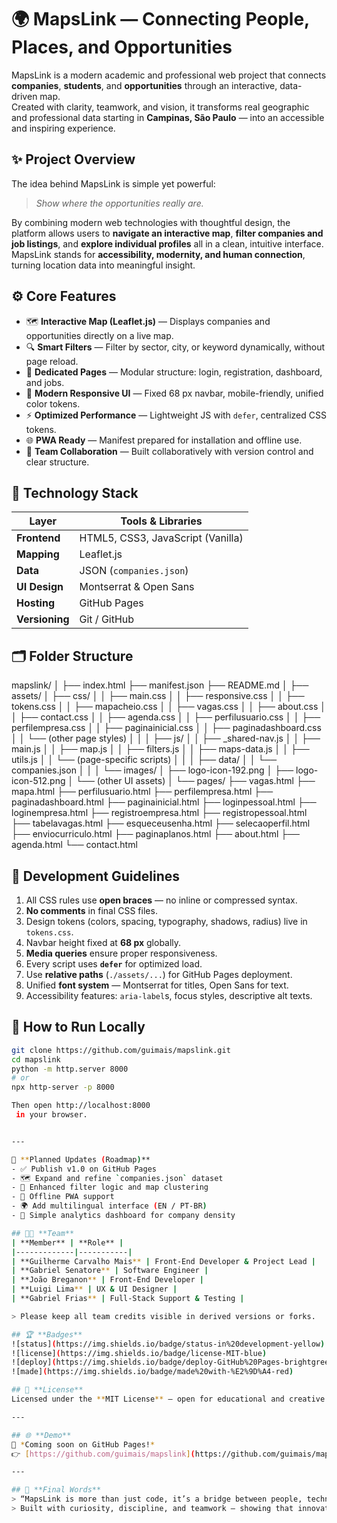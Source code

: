 # 🌍 **MapsLink — Connecting People, Places, and Opportunities**

MapsLink is a modern academic and professional web project that connects **companies**, **students**, and **opportunities** through an interactive, data-driven map.  
Created with clarity, teamwork, and vision, it transforms real geographic and professional data starting in **Campinas, São Paulo** — into an accessible and inspiring experience.

## ✨ **Project Overview**
The idea behind MapsLink is simple yet powerful:  
> _Show where the opportunities really are._

By combining modern web technologies with thoughtful design, the platform allows users to **navigate an interactive map**, **filter companies and job listings**, and **explore individual profiles** all in a clean, intuitive interface.  
MapsLink stands for **accessibility, modernity, and human connection**, turning location data into meaningful insight.

## ⚙️ **Core Features**
- 🗺️ **Interactive Map (Leaflet.js)** — Displays companies and opportunities directly on a live map.  
- 🔍 **Smart Filters** — Filter by sector, city, or keyword dynamically, without page reload.  
- 📄 **Dedicated Pages** — Modular structure: login, registration, dashboard, and jobs.  
- 🎨 **Modern Responsive UI** — Fixed 68 px navbar, mobile-friendly, unified color tokens.  
- ⚡ **Optimized Performance** — Lightweight JS with `defer`, centralized CSS tokens.  
- 🌐 **PWA Ready** — Manifest prepared for installation and offline use.  
- 👥 **Team Collaboration** — Built collaboratively with version control and clear structure.

## 🧠 **Technology Stack**
| Layer | Tools & Libraries |
|-------|--------------------|
| **Frontend** | HTML5, CSS3, JavaScript (Vanilla) |
| **Mapping** | Leaflet.js |
| **Data** | JSON (`companies.json`) |
| **UI Design** | Montserrat & Open Sans |
| **Hosting** | GitHub Pages |
| **Versioning** | Git / GitHub |

## 🗂️ **Folder Structure**
mapslink/
│
├── index.html
├── manifest.json
├── README.md
│
├── assets/
│ ├── css/
│ │ ├── main.css
│ │ ├── responsive.css
│ │ ├── tokens.css
│ │ ├── mapacheio.css
│ │ ├── vagas.css
│ │ ├── about.css
│ │ ├── contact.css
│ │ ├── agenda.css
│ │ ├── perfilusuario.css
│ │ ├── perfilempresa.css
│ │ ├── paginainicial.css
│ │ ├── paginadashboard.css
│ │ └── (other page styles)
│ │
│ ├── js/
│ │ ├── _shared-nav.js
│ │ ├── main.js
│ │ ├── map.js
│ │ ├── filters.js
│ │ ├── maps-data.js
│ │ ├── utils.js
│ │ └── (page-specific scripts)
│ │
│ ├── data/
│ │ └── companies.json
│ │
│ └── images/
│ ├── logo-icon-192.png
│ ├── logo-icon-512.png
│ └── (other UI assets)
│
└── pages/
├── vagas.html
├── mapa.html
├── perfilusuario.html
├── perfilempresa.html
├── paginadashboard.html
├── paginainicial.html
├── loginpessoal.html
├── loginempresa.html
├── registroempresa.html
├── registropessoal.html
├── tabelavagas.html
├── esqueceusenha.html
├── selecaoperfil.html
├── enviocurriculo.html
├── paginaplanos.html
├── about.html
├── agenda.html
└── contact.html

## 🧩 **Development Guidelines**
1. All CSS rules use **open braces** — no inline or compressed syntax.  
2. **No comments** in final CSS files.  
3. Design tokens (colors, spacing, typography, shadows, radius) live in `tokens.css`.  
4. Navbar height fixed at **68 px** globally.  
5. **Media queries** ensure proper responsiveness.  
6. Every script uses **`defer`** for optimized load.  
7. Use **relative paths** (`./assets/...`) for GitHub Pages deployment.  
8. Unified **font system** — Montserrat for titles, Open Sans for text.  
9. Accessibility features: `aria-label`s, focus styles, descriptive alt texts.

## 🚀 **How to Run Locally**
```bash
git clone https://github.com/guimais/mapslink.git
cd mapslink
python -m http.server 8000
# or
npx http-server -p 8000

Then open http://localhost:8000
 in your browser.


---

🧭 **Planned Updates (Roadmap)**
- ✅ Publish v1.0 on GitHub Pages  
- 🗺️ Expand and refine `companies.json` dataset  
- 🧮 Enhanced filter logic and map clustering  
- 📱 Offline PWA support  
- 🌍 Add multilingual interface (EN / PT-BR)  
- 🧠 Simple analytics dashboard for company density

## 👨‍💻 **Team**
| **Member** | **Role** |
|-------------|-----------|
| **Guilherme Carvalho Mais** | Front-End Developer & Project Lead |
| **Gabriel Senatore** | Software Engineer |
| **João Breganon** | Front-End Developer |
| **Luigi Lima** | UX & UI Designer |
| **Gabriel Frias** | Full-Stack Support & Testing |

> Please keep all team credits visible in derived versions or forks.

## 🏆 **Badges**
![status](https://img.shields.io/badge/status-in%20development-yellow)
![license](https://img.shields.io/badge/license-MIT-blue)
![deploy](https://img.shields.io/badge/deploy-GitHub%20Pages-brightgreen)
![made](https://img.shields.io/badge/made%20with-%E2%9D%A4-red)

## 📜 **License**
Licensed under the **MIT License** — open for educational and creative use.

---

## 🌐 **Demo**
🚧 *Coming soon on GitHub Pages!*  
👉 [https://github.com/guimais/mapslink](https://github.com/guimais/mapslink)

---

## 💬 **Final Words**
> “MapsLink is more than just code, it’s a bridge between people, technology, and opportunity.  
> Built with curiosity, discipline, and teamwork — showing that innovation starts when we map the world around us.”





